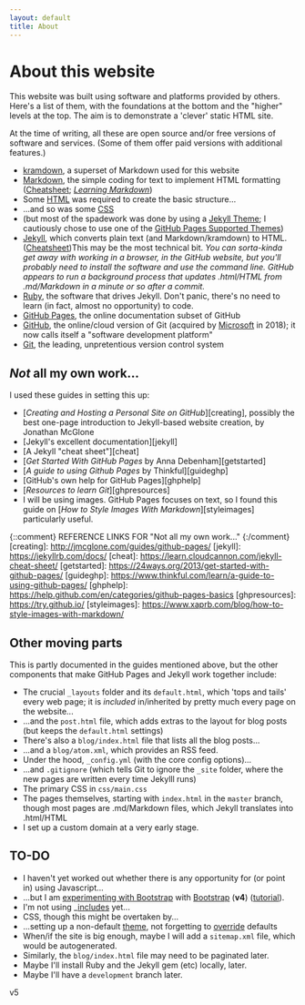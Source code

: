 ```yaml
---
layout: default
title: About
---
```

# About this website

This website was built using software and platforms provided by others. Here's a list of them, with the foundations at the bottom and the "higher" levels at the top. The aim is to demonstrate a 'clever' static HTML site.

At the time of writing, all these are open source and/or free versions of software and services. (Some of them offer paid versions with additional features.)
* [kramdown](https://kramdown.gettalong.org/), a superset of Markdown used for this website
* [Markdown](https://daringfireball.net/projects/markdown/), the simple coding for text to implement HTML formatting ([Cheatsheet](https://github.com/adam-p/markdown-here/wiki/Markdown-Cheatsheet); [*Learning Markdown*](https://www.markdownguide.org/))
* Some [HTML](https://www.w3schools.com/html) was required to create the basic structure...
* ...and so was some [CSS](https://www.w3schools.com/css/)
* (but most of the spadework was done by using a [Jekyll Theme](http://themes.jekyllrc.org); I cautiously chose to use one of the [GitHub Pages Supported Themes](https://pages.github.com/themes/))
* [Jekyll](https://jekyllrb.com]), which converts plain text (and Markdown/kramdown) to HTML. ([Cheatsheet](https://learn.cloudcannon.com/jekyll-cheat-sheet/))This may be the most technical bit. _You can sorta-kinda get away with working in a browser, in the GitHub website, but you'll probably need to install the software and use the command line. GitHub appears to run a background process that updates .html/HTML from .md/Markdown in a minute or so after a commit._
* [Ruby](https://www.ruby-lang.org/en/), the software that drives Jekyll. Don't panic, there's no need to learn (in fact, almost no opportunity) to code.
* [GitHub Pages](https://pages.github.com/), the online documentation subset of GitHub
* [GitHub](https://github.com/), the online/cloud version of Git (acquired by [Microsoft](https://blogs.microsoft.com/blog/2018/10/26/microsoft-completes-github-acquisition/) in 2018); it now calls itself a "software development platform"
* [Git](https://git-scm.com/), the leading, unpretentious version control system

## *Not* all my own work...

I used these guides in setting this up:
* [*Creating and Hosting a Personal Site on GitHub*][creating], possibly the best one-page introduction to Jekyll-based website creation, by Jonathan McGlone
* [Jekyll's excellent documentation][jekyll]
* [A Jekyll "cheat sheet"][cheat]
* [*Get Started With GitHub Pages* by Anna Debenham][getstarted]
* [*A guide to using Github Pages* by Thinkful][guideghp]
* [GitHub's own help for GitHub Pages][ghphelp]
* [*Resources to learn Git*][ghpresources]
* I will be using images. GitHub Pages focuses on text, so I found this guide on [*How to Style Images With Markdown*][styleimages] particularly useful.

{::comment}
REFERENCE LINKS FOR "Not all my own work..."
{:/comment}
[creating]: http://jmcglone.com/guides/github-pages/
[jekyll]: https://jekyllrb.com/docs/
[cheat]: https://learn.cloudcannon.com/jekyll-cheat-sheet/
[getstarted]: https://24ways.org/2013/get-started-with-github-pages/
[guideghp]: https://www.thinkful.com/learn/a-guide-to-using-github-pages/
[ghphelp]: https://help.github.com/en/categories/github-pages-basics
[ghpresources]: https://try.github.io/
[styleimages]: https://www.xaprb.com/blog/how-to-style-images-with-markdown/

## Other moving parts

This is partly documented in the guides mentioned above, but the other components that make GitHub Pages and Jekyll work together include:
* The crucial `_layouts` folder and its `default.html`, which 'tops and tails' every web page; it is _included_ in/inherited by pretty much every page on the website...
* ...and the `post.html` file, which adds extras to the layout for blog posts (but keeps the `default.html` settings)
* There's also a `blog/index.html` file that lists all the blog posts...
* ...and a `blog/atom.xml`, which provides an RSS feed.
* Under the hood, `_config.yml` (with the core config options)...
* ...and `.gitignore` (which tells Git to ignore the `_site` folder, where the new pages are written every time Jekylll runs)
* The primary CSS in `css/main.css`
* The pages themselves, starting with `index.html` in the `master` branch, though most pages are .md/Markdown files, which Jekyll translates into .html/HTML
* I set up a custom domain at a very early stage.

## TO-DO
* I haven't yet worked out whether there is any opportunity for (or point in) using Javascript...
* ...but I am [experimenting with Bootstrap](https://www.gibbs.at/bootstrap_test.html) with [Bootstrap](https://getbootstrap.com/) (**v4**) ([tutorial](https://www.w3schools.com/bootstrap4/default.asp)).
* I'm not using \_[includes](https://jekyllrb.com/docs/includes/) yet...
* CSS, though this might be overtaken by...
* ...setting up a non-default [theme](https://jekyllrb.com/docs/themes), not forgetting to [override](https://jekyllrb.com/docs/themes/#overriding-theme-defaults) defaults
* When/if the site is big enough, maybe I will add a `sitemap.xml` file, which would be autogenerated.
* Similarly, the `blog/index.html` file may need to be paginated later.
* Maybe I'll install Ruby and the Jekyll gem (etc) locally, later.
* Maybe I'll have a `development` branch later.

v5
